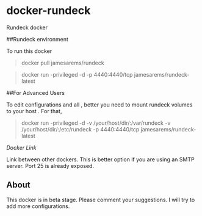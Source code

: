 # docker-rundeck
Rundeck docker

##Rundeck environment

To run this docker 

>docker pull jamesarems/rundeck

>docker run -privileged -d -p 4440:4440/tcp jamesarems/rundeck-latest

##For Advanced Users

To edit configurations and all , better you need to mount rundeck volumes to your host . For that,

>docker run -privileged -d -v /your/host/dir/:/var/rundeck -v /your/host/dir/:/etc/rundeck -p 4440:4440/tcp jamesarems/rundeck-latest

*Docker Link*

Link between other dockers. This is better option if you are using an SMTP server. Port 25 is already exposed.

## About

This docker is in beta stage. Please comment your suggestions. I will try to add more configurations.
